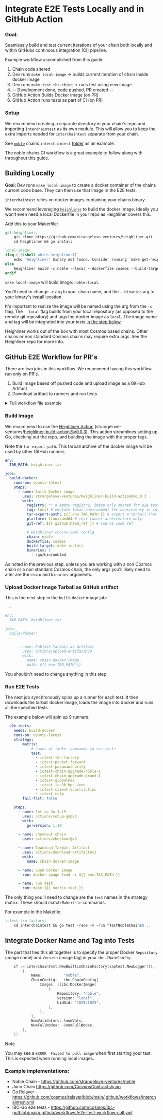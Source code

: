 # Integrate E2E Tests Locally and in GitHub Action

### Goal:

Seamlessly build and test current iterations of your chain both locally and within GitHubs continuous integration (CI) pipeline.

Example workflow accomplished from this guide:


1. Chain code altered
2. Dev runs `make local-image` -> builds current iteration of chain inside docker image
3. Dev runs `make test-the-thing` -> runs test using new image
4. -- Development done, code pushed, PR created -- 
5. GitHub Action Builds Docker image (on PR)
6. GitHub Action runs tests as part of CI (on PR)


### Setup

We recommend creating a separate directory in your chain's repo and importing `interchaintest` as its own module. This will allow you to keep the extra imports needed for `interchaintest` separate from your chain.

See [`noble`](https://github.com/strangelove-ventures/noble) chains `interchaintest` [folder](https://github.com/strangelove-ventures/noble/tree/main/interchaintest) as an example.

The noble chains CI workflow is a great example to follow along with throughout this guide.


## Building Locally

**Goal:** Dev runs `make local-image` to create a docker container of the chains current code base. They can then use that image in the E2E tests.



`interchaintest` relies on docker images containing your chains binary. 

We recommend leveraging [`heighliner`](https://github.com/strangelove-ventures/heighliner) to build the docker image. Ideally you won't even need a local Dockerfile in your repo as Heighliner covers this.


Add this to  your Makerfile:

```makefile
get-heighliner:
	git clone https://github.com/strangelove-ventures/heighliner.git
	cd heighliner && go install

local-image:
ifeq (,$(shell which heighliner))
	echo 'heighliner' binary not found. Consider running `make get-heighliner`
else
	heighliner build -c noble --local --dockerfile cosmos --build-target "make install" --binaries "/go/bin/nobled"
endif
```
`make local-image` will build image: `noble:local`.

You'll need to change `-c` arg to your chain name, and the `--binaries` arg to your binary's install location.

It's important to realize the image will be named using the arg from the `-c` flag. The `--local` flag builds from your local repository (as opposed to the remote git repository) and tags the docker image as `local`. The image name and tag will be integrated into your tests [in the step below]()


Heighliner works out of the box with most Cosmos based chains. Other chains or non standard Cosmos chains may require extra args. See the Heighliner repo for more info.



## GitHub E2E Workflow for PR's

There are two jobs in this workflow. We recommend having this workflow run only on PR's.
1. Build Image based off pushed code and upload image as a GitHub Artifact 
2. Download artifact to runners and run tests

<details>
<summary>Full workflow file example</summary>

```yaml
name: End to End Tests

on:
  pull_request:

env:
  TAR_PATH: heighliner.tar

concurrency:
  group: ${{ github.workflow }}-${{ github.ref }}
  cancel-in-progress: true

jobs:
  build-docker:
    runs-on: ubuntu-latest
    steps:
      - name: Build Docker image
        uses: strangelove-ventures/heighliner-build-action@v0.0.3
        with:
          registry: "" # empty registry, image only shared for e2e testing
          tag: local # emulate local environment for consistency in interchaintest cases
          tar-export-path: ${{ env.TAR_PATH }} # export a tarball that can be uploaded as an artifact for the e2e jobs
          platform: linux/amd64 # test runner architecture only
          git-ref: ${{ github.head_ref }} # source code ref

          # Heighliner chains.yaml config
          chain: noble
          dockerfile: cosmos
          build-target: make install
          binaries: |
            - /go/bin/nobled

      - name: Publish Tarball as Artifact
        uses: actions/upload-artifact@v3
        with:
          name: noble-docker-image
          path: ${{ env.TAR_PATH }}

  e2e-tests:
    needs: build-docker
    runs-on: ubuntu-latest
    strategy:
        matrix:
            # names of `make` commands to run tests
            test: 
              - ictest-tkn-factory
              - ictest-packet-forward
              - ictest-paramauthority
              - ictest-chain-upgrade-noble-1
              - ictest-chain-upgrade-grand-1
              - ictest-globalFee
              - ictest-ics20-bps-fees
              - ictest-client-substitution
              - ictest-cctp
        fail-fast: false

    steps:
      - name: Set up Go 1.19
        uses: actions/setup-go@v3
        with:
          go-version: 1.19
              
      - name: checkout chain
        uses: actions/checkout@v3

      - name: Download Tarball Artifact
        uses: actions/download-artifact@v3
        with:
          name: noble-docker-image

      - name: Load Docker Image
        run: docker image load -i ${{ env.TAR_PATH }}

      - name: run test
        run: make ${{ matrix.test }}
```
</details>

### Build Image

We recommend to use the [Heighliner Action](https://github.com/strangelove-ventures/heighliner-build-action) (strangelove-ventures/heighliner-build-action@v0.0.3). This action streamlines setting up Go, checking out the repo, and building the image with the proper tags.

Note the `tar-export-path`. This tarball archive of the docker image will be used by other GitHub runners.

```yaml
env:
  TAR_PATH: heighliner.tar

jobs:
  build-docker:
    runs-on: ubuntu-latest
    steps:
      - name: Build Docker image
        uses: strangelove-ventures/heighliner-build-action@v0.0.3
        with:
          registry: "" # empty registry, image only shared for e2e testing
          tag: local # emulate local environment for consistency in interchaintest cases
          tar-export-path: ${{ env.TAR_PATH }} # export a tarball that can be uploaded as an artifact for the e2e jobs
          platform: linux/amd64 # test runner architecture only
          git-ref: ${{ github.head_ref }} # source code ref

          # Heighliner chains.yaml config
          chain: noble
          dockerfile: cosmos
          build-target: make install
          binaries: |
            - /go/bin/nobled
```

As noted in the previous step, unless you are working with a non Cosmos chain or a non standard Cosmos chain, the only args you'll likely need to alter are the `chain` and `binaries` arguments.


### Upload Docker Image Tarball as GitHub artifact

This is the next step in the `build-docker` image job:

```yaml
...

env:
  TAR_PATH: heighliner.tar

jobs:
  build-docker:
...

      - name: Publish Tarball as Artifact
        uses: actions/upload-artifact@v3
        with:
          name: chain-docker-image
          path: ${{ env.TAR_PATH }}

```

You shouldn't need to change anything in this step.

### Run E2E Tests

The next job synchronously spins up a runner for each test. It then downloads the tarball docker image, loads the image into docker and runs all the specified tests.

The example below will spin up 9 runners.

```yaml
  e2e-tests:
    needs: build-docker
    runs-on: ubuntu-latest
    strategy:
        matrix:
            # names of `make` commands to run tests
            test: 
              - ictest-tkn-factory
              - ictest-packet-forward
              - ictest-paramauthority
              - ictest-chain-upgrade-noble-1
              - ictest-chain-upgrade-grand-1
              - ictest-globalFee
              - ictest-ics20-bps-fees
              - ictest-client-substitution
              - ictest-cctp
        fail-fast: false

    steps:
      - name: Set up Go 1.19
        uses: actions/setup-go@v3
        with:
          go-version: 1.19
              
      - name: checkout chain
        uses: actions/checkout@v3

      - name: Download Tarball Artifact
        uses: actions/download-artifact@v3
        with:
          name: chain-docker-image

      - name: Load Docker Image
        run: docker image load -i ${{ env.TAR_PATH }}

      - name: run test
        run: make ${{ matrix.test }}
```

The only thing you'll need to change are the `test` names in the strategy matrix. These should match `Makerfile` commands. 

For example in the Makefile:

```makefile
ictest-tkn-factory:
	cd interchaintest && go test -race -v -run ^TestNobleChain$$ .
```

## Integrate Docker Name and Tag into Tests

The part that ties this all together is to specify the proper Docker `Repository` (image name) and `Version` (image tag) in your `ibc.ChainConfig`


```go
	cf := interchaintest.NewBuiltinChainFactory(zaptest.NewLogger(t), []*interchaintest.ChainSpec{
		{
			Name:          "noble",
			ChainConfig:   ibc.ChainConfig{
				Images: []ibc.DockerImage{
					{
						Repository: "noble",
						Version: "local",
						UidGid: "1025:1025",
					},
				},
			},
			NumValidators: &numVals,
			NumFullNodes:  &numFullNodes,
		},
    })

```

> [!NOTE]
> You may see a `ERROR	Failed to pull image` when first starting your test. This is expected when running local images.




### Example implementations:
- Noble Chain - https://github.com/strangelove-ventures/noble
- Juno Chain https://github.com/CosmosContracts/juno
- Go Relayer - https://github.com/cosmos/relayer/blob/main/.github/workflows/interchaintest.yml
- IBC-Go e2e tests - https://github.com/cosmos/ibc-go/blob/main/.github/workflows/e2e-test-workflow-call.yml 